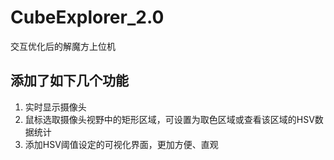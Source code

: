 # CubeExplorer_2.0
交互优化后的解魔方上位机

## 添加了如下几个功能
1. 实时显示摄像头
2. 鼠标选取摄像头视野中的矩形区域，可设置为取色区域或查看该区域的HSV数据统计
3. 添加HSV阈值设定的可视化界面，更加方便、直观
